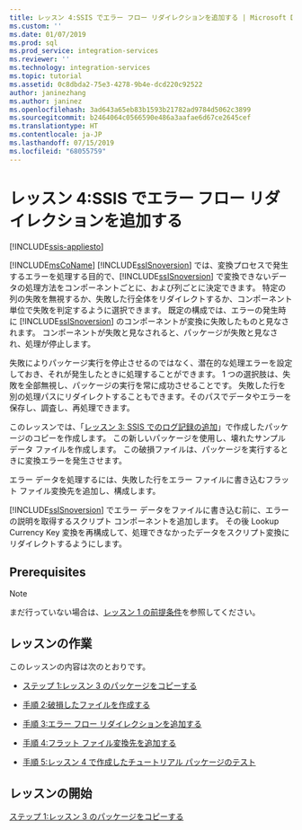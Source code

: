 ```yaml
---
title: レッスン 4:SSIS でエラー フロー リダイレクションを追加する | Microsoft Docs
ms.custom: ''
ms.date: 01/07/2019
ms.prod: sql
ms.prod_service: integration-services
ms.reviewer: ''
ms.technology: integration-services
ms.topic: tutorial
ms.assetid: 0c8dbda2-75e3-4278-9b4e-dcd220c92522
author: janinezhang
ms.author: janinez
ms.openlocfilehash: 3ad643a65eb83b1593b21782ad9784d5062c3899
ms.sourcegitcommit: b2464064c0566590e486a3aafae6d67ce2645cef
ms.translationtype: HT
ms.contentlocale: ja-JP
ms.lasthandoff: 07/15/2019
ms.locfileid: "68055759"
---
```

# <a name="lesson-4-add-error-flow-redirection-with-ssis"></a>レッスン 4:SSIS でエラー フロー リダイレクションを追加する

[!INCLUDE[ssis-appliesto](../includes/ssis-appliesto-ssvrpluslinux-asdb-asdw-xxx.md)]



[!INCLUDE[msCoName](../includes/msconame-md.md)] [!INCLUDE[ssISnoversion](../includes/ssisnoversion-md.md)] では、変換プロセスで発生するエラーを処理する目的で、[!INCLUDE[ssISnoversion](../includes/ssisnoversion-md.md)] で変換できないデータの処理方法をコンポーネントごとに、および列ごとに決定できます。 特定の列の失敗を無視するか、失敗した行全体をリダイレクトするか、コンポーネント単位で失敗を判定するように選択できます。 既定の構成では、エラーの発生時に [!INCLUDE[ssISnoversion](../includes/ssisnoversion-md.md)] のコンポーネントが変換に失敗したものと見なされます。 コンポーネントが失敗と見なされると、パッケージが失敗と見なされ、処理が停止します。  
  
失敗によりパッケージ実行を停止させるのではなく、潜在的な処理エラーを設定しておき、それが発生したときに処理することができます。 1 つの選択肢は、失敗を全部無視し、パッケージの実行を常に成功させることです。 失敗した行を別の処理パスにリダイレクトすることもできます。そのパスでデータやエラーを保存し、調査し、再処理できます。  
  
このレッスンでは、「[レッスン 3: SSIS でのログ記録の追加](../integration-services/lesson-3-add-logging-with-ssis.md)」で作成したパッケージのコピーを作成します。 この新しいパッケージを使用し、壊れたサンプル データ ファイルを作成します。 この破損ファイルは、パッケージを実行するときに変換エラーを発生させます。  
  
エラー データを処理するには、失敗した行をエラー ファイルに書き込むフラット ファイル変換先を追加し、構成します。 
  
[!INCLUDE[ssISnoversion](../includes/ssisnoversion-md.md)] でエラー データをファイルに書き込む前に、エラーの説明を取得するスクリプト コンポーネントを追加します。 その後 Lookup Currency Key 変換を再構成して、処理できなかったデータをスクリプト変換にリダイレクトするようにします。  
  
## <a name="prerequisites"></a>Prerequisites

> [!NOTE]
> まだ行っていない場合は、[レッスン 1 の前提条件](../integration-services/lesson-1-create-a-project-and-basic-package-with-ssis.md#prerequisites)を参照してください。
 
## <a name="lesson-task"></a>レッスンの作業
このレッスンの内容は次のとおりです。  
  
-   [ステップ 1:レッスン 3 のパッケージをコピーする](../integration-services/lesson-4-1-copying-the-lesson-3-package.md)  
  
-   [手順 2:破損したファイルを作成する](../integration-services/lesson-4-2-creating-a-corrupted-file.md)  
  
-   [手順 3:エラー フロー リダイレクションを追加する](../integration-services/lesson-4-3-adding-error-flow-redirection.md)  
  
-   [手順 4:フラット ファイル変換先を追加する](../integration-services/lesson-4-4-adding-a-flat-file-destination.md)  
  
-   [手順 5:レッスン 4 で作成したチュートリアル パッケージのテスト](../integration-services/lesson-4-5-testing-the-lesson-4-tutorial-package.md)  
  
## <a name="start-the-lesson"></a>レッスンの開始  
[ステップ 1:レッスン 3 のパッケージをコピーする](../integration-services/lesson-4-1-copying-the-lesson-3-package.md)  
  
  
  
